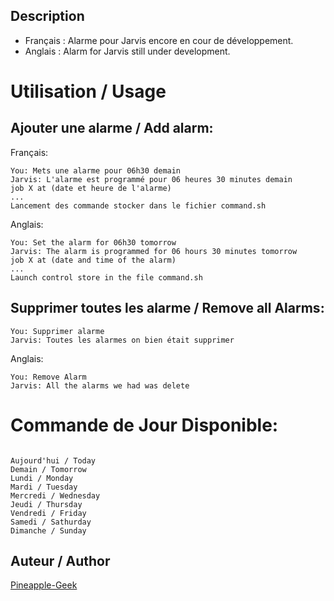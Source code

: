 ## Description
* Français : Alarme pour Jarvis encore en cour de développement.
* Anglais : Alarm for Jarvis still under development.

# Utilisation / Usage

## Ajouter une alarme / Add alarm:
Français:
```
You: Mets une alarme pour 06h30 demain
Jarvis: L'alarme est programmé pour 06 heures 30 minutes demain
job X at (date et heure de l'alarme)
...
Lancement des commande stocker dans le fichier command.sh

```
Anglais:
```
You: Set the alarm for 06h30 tomorrow
Jarvis: The alarm is programmed for 06 hours 30 minutes tomorrow
job X at (date and time of the alarm)
...
Launch control store in the file command.sh

```

## Supprimer toutes les alarme / Remove all Alarms:

```
You: Supprimer alarme
Jarvis: Toutes les alarmes on bien était supprimer 

```
Anglais:
```
You: Remove Alarm
Jarvis: All the alarms we had was delete 

```

# Commande de Jour Disponible:
```

Aujourd'hui / Today
Demain / Tomorrow
Lundi / Monday
Mardi / Tuesday
Mercredi / Wednesday
Jeudi / Thursday
Vendredi / Friday
Samedi / Sathurday
Dimanche / Sunday

```

## Auteur / Author
[Pineapple-Geek](https://www.facebook.com/Pineapple.Geek)
